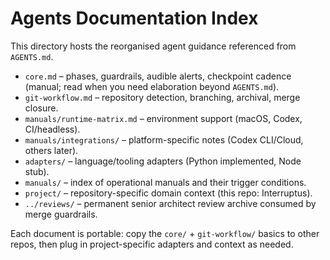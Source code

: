 # Agents Documentation Index

This directory hosts the reorganised agent guidance referenced from `AGENTS.md`.

- `core.md` – phases, guardrails, audible alerts, checkpoint cadence (manual; read when you need elaboration beyond `AGENTS.md`).
- `git-workflow.md` – repository detection, branching, archival, merge closure.
- `manuals/runtime-matrix.md` – environment support (macOS, Codex, CI/headless).
- `manuals/integrations/` – platform-specific notes (Codex CLI/Cloud, others later).
- `adapters/` – language/tooling adapters (Python implemented, Node stub).
- `manuals/` – index of operational manuals and their trigger conditions.
- `project/` – repository-specific domain context (this repo: Interruptus).
- `../reviews/` – permanent senior architect review archive consumed by merge
  guardrails.

Each document is portable: copy the `core/` + `git-workflow/` basics to other
repos, then plug in project-specific adapters and context as needed.
